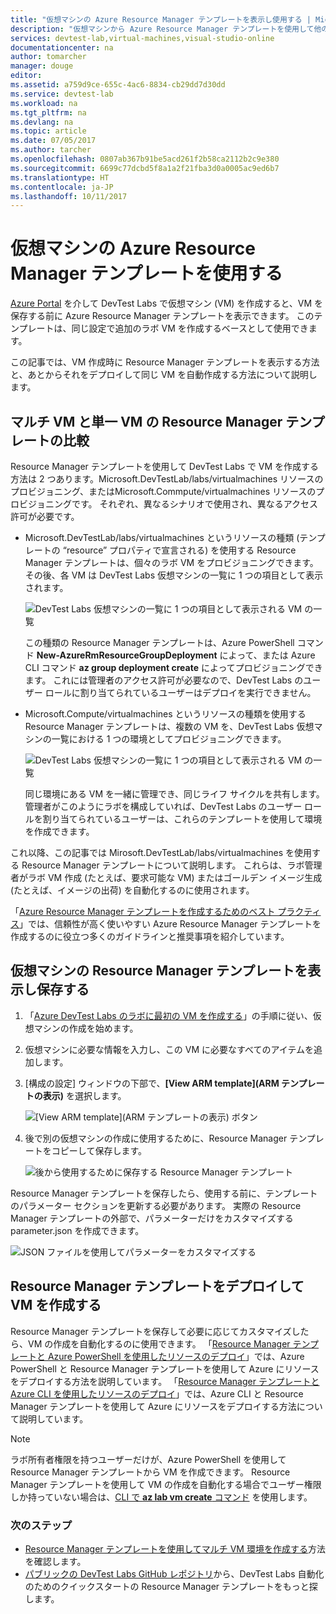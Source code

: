 ```yaml
---
title: "仮想マシンの Azure Resource Manager テンプレートを表示し使用する | Microsoft Docs"
description: "仮想マシンから Azure Resource Manager テンプレートを使用して他の VM を作成する方法を説明します"
services: devtest-lab,virtual-machines,visual-studio-online
documentationcenter: na
author: tomarcher
manager: douge
editor: 
ms.assetid: a759d9ce-655c-4ac6-8834-cb29dd7d30dd
ms.service: devtest-lab
ms.workload: na
ms.tgt_pltfrm: na
ms.devlang: na
ms.topic: article
ms.date: 07/05/2017
ms.author: tarcher
ms.openlocfilehash: 0807ab367b91be5acd261f2b58ca2112b2c9e380
ms.sourcegitcommit: 6699c77dcbd5f8a1a2f21fba3d0a0005ac9ed6b7
ms.translationtype: HT
ms.contentlocale: ja-JP
ms.lasthandoff: 10/11/2017
---
```

# <a name="use-a-virtual-machines-azure-resource-manager-template"></a>仮想マシンの Azure Resource Manager テンプレートを使用する

[Azure Portal](http://go.microsoft.com/fwlink/p/?LinkID=525040) を介して DevTest Labs で仮想マシン (VM) を作成すると、VM を保存する前に Azure Resource Manager テンプレートを表示できます。 このテンプレートは、同じ設定で追加のラボ VM を作成するベースとして使用できます。

この記事では、VM 作成時に Resource Manager テンプレートを表示する方法と、あとからそれをデプロイして同じ VM を自動作成する方法について説明します。

## <a name="multi-vm-vs-single-vm-resource-manager-templates"></a>マルチ VM と単一 VM の Resource Manager テンプレートの比較
Resource Manager テンプレートを使用して DevTest Labs で VM を作成する方法は 2 つあります。Microsoft.DevTestLab/labs/virtualmachines リソースのプロビジョニング、またはMicrosoft.Commpute/virtualmachines リソースのプロビジョニングです。 それぞれ、異なるシナリオで使用され、異なるアクセス許可が必要です。

- Microsoft.DevTestLab/labs/virtualmachines というリソースの種類 (テンプレートの “resource” プロパティで宣言される) を使用する Resource Manager テンプレートは、個々のラボ VM をプロビジョニングできます。 その後、各 VM は DevTest Labs 仮想マシンの一覧に 1 つの項目として表示されます。

   ![DevTest Labs 仮想マシンの一覧に 1 つの項目として表示される VM の一覧](./media/devtest-lab-use-arm-template/devtestlab-lab-vm-single-item.png)

   この種類の Resource Manager テンプレートは、Azure PowerShell コマンド **New-AzureRmResourceGroupDeployment** によって、または Azure CLI コマンド **az group deployment create** によってプロビジョニングできます。 これには管理者のアクセス許可が必要なので、DevTest Labs のユーザー ロールに割り当てられているユーザーはデプロイを実行できません。 

- Microsoft.Compute/virtualmachines というリソースの種類を使用する Resource Manager テンプレートは、複数の VM を、DevTest Labs 仮想マシンの一覧における 1 つの環境としてプロビジョニングできます。

   ![DevTest Labs 仮想マシンの一覧に 1 つの項目として表示される VM の一覧](./media/devtest-lab-use-arm-template/devtestlab-lab-vm-single-environment.png)

   同じ環境にある VM を一緒に管理でき、同じライフ サイクルを共有します。 管理者がこのようにラボを構成していれば、DevTest Labs のユーザー ロールを割り当てられているユーザーは、これらのテンプレートを使用して環境を作成できます。

これ以降、この記事では Mirosoft.DevTestLab/labs/virtualmachines を使用する Resource Manager テンプレートについて説明します。 これらは、ラボ管理者がラボ VM 作成 (たとえば、要求可能な VM) またはゴールデン イメージ生成 (たとえば、イメージの出荷) を自動化するのに使用されます。

「[Azure Resource Manager テンプレートを作成するためのベスト プラクティス](https://docs.microsoft.com/azure/azure-resource-manager/resource-manager-template-best-practices)」では、信頼性が高く使いやすい Azure Resource Manager テンプレートを作成するのに役立つ多くのガイドラインと推奨事項を紹介しています。

## <a name="view-and-save-a-virtual-machines-resource-manager-template"></a>仮想マシンの Resource Manager テンプレートを表示し保存する
1. 「[Azure DevTest Labs のラボに最初の VM を作成する](devtest-lab-create-first-vm.md)」の手順に従い、仮想マシンの作成を始めます。
1. 仮想マシンに必要な情報を入力し、この VM に必要なすべてのアイテムを追加します。
1. [構成の設定] ウィンドウの下部で、**[View ARM template]\(ARM テンプレートの表示\)** を選択します。

   ![[View ARM template]\(ARM テンプレートの表示\) ボタン](./media/devtest-lab-use-arm-template/devtestlab-lab-view-rm-template.png)
1. 後で別の仮想マシンの作成に使用するために、Resource Manager テンプレートをコピーして保存します。

   ![後から使用するために保存する Resource Manager テンプレート](./media/devtest-lab-use-arm-template/devtestlab-lab-copy-rm-template.png)

Resource Manager テンプレートを保存したら、使用する前に、テンプレートのパラメーター セクションを更新する必要があります。 実際の Resource Manager テンプレートの外部で、パラメーターだけをカスタマイズする parameter.json を作成できます。 

![JSON ファイルを使用してパラメーターをカスタマイズする](./media/devtest-lab-use-arm-template/devtestlab-lab-custom-params.png)

## <a name="deploy-a-resource-manager-template-to-create-a-vm"></a>Resource Manager テンプレートをデプロイして VM を作成する
Resource Manager テンプレートを保存して必要に応じてカスタマイズしたら、VM の作成を自動化するのに使用できます。 「[Resource Manager テンプレートと Azure PowerShell を使用したリソースのデプロイ](https://docs.microsoft.com/azure/azure-resource-manager/resource-group-template-deploy)」では、Azure PowerShell と Resource Manager テンプレートを使用して Azure にリソースをデプロイする方法を説明しています。 「[Resource Manager テンプレートと Azure CLI を使用したリソースのデプロイ](https://docs.microsoft.com/azure/azure-resource-manager/resource-group-template-deploy-cli)」では、Azure CLI と Resource Manager テンプレートを使用して Azure にリソースをデプロイする方法について説明しています。

> [!NOTE]
> ラボ所有者権限を持つユーザーだけが、Azure PowerShell を使用して Resource Manager テンプレートから VM を作成できます。 Resource Manager テンプレートを使用して VM の作成を自動化する場合でユーザー権限しか持っていない場合は、[CLI で **az lab vm create** コマンド](https://docs.microsoft.com/cli/azure/lab/vm#az_lab_vm_create) を使用します。

### <a name="next-steps"></a>次のステップ
* [Resource Manager テンプレートを使用してマルチ VM 環境を作成する](devtest-lab-create-environment-from-arm.md)方法を確認します。
* [パブリックの DevTest Labs GitHub レポジトリ](https://github.com/Azure/azure-quickstart-templates)から、DevTest Labs 自動化のためのクイックスタートの Resource Manager テンプレートをもっと探します。
